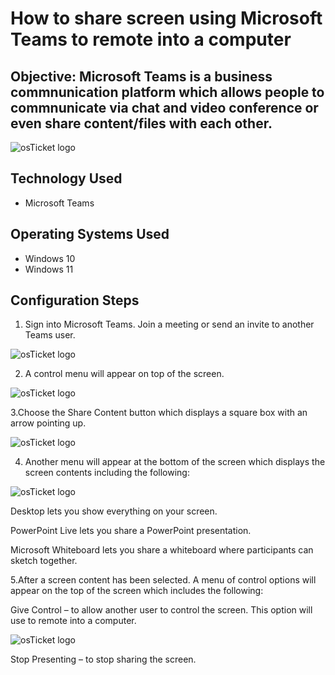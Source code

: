
<h1>How to share screen using Microsoft Teams to remote into a computer</h1>

<h2>Objective: Microsoft Teams is a business commnunication platform which allows people to commnunicate via chat and video conference or even share content/files with each other.</h2>

<img src="https://i.imgur.com/SaZg0ZD.jpg" alt="osTicket logo"/>

<h2> Technology Used</h2>

- Microsoft Teams 


<h2>Operating Systems Used </h2>

- Windows 10
- Windows 11

<h2>Configuration Steps</h2>

  1. Sign into Microsoft Teams. Join a meeting or send an invite to another Teams user.
 
  <img src="https://i.imgur.com/qb5xgiF.jpg" alt="osTicket logo"/>

  2. A control menu will appear on top of the screen.
   <img src="https://i.imgur.com/GB64BNv.jpg" alt="osTicket logo"/>
  
  3.Choose the Share Content button which displays a square box with an arrow pointing up.  
  
  <img src="https://i.imgur.com/mh7xG6A.jpg" alt="osTicket logo"/>

  4. Another menu will appear at the bottom of the screen which displays the screen contents including the following:

  <img src="https://i.imgur.com/Y9fnrQ3.jpg" alt="osTicket logo"/>

 Desktop lets you show everything on your screen.

 PowerPoint Live lets you share a PowerPoint presentation.

 Microsoft Whiteboard lets you share a whiteboard where participants can sketch together.

  5.After a screen content has been selected. A menu of control options will appear on the top of the screen which includes the following:

Give Control – to allow another user to control the screen. This option will use to remote into a computer.

<img src="https://i.imgur.com/Fy1GQWK.jpg" alt="osTicket logo"/>

Stop Presenting – to stop sharing the screen.



